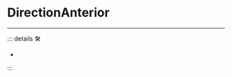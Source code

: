 # <beta>DirectionAnterior</beta>

---

<!-- =================================================== -->
<!-- =================================================== -->
<!-- =================================================== -->
<!-- =================================================== -->
<!-- =================================================== -->
::: details 🛠

-

:::
